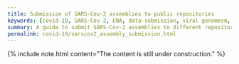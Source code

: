```yaml
---
title: Submission of SARS-Cov-2 assemblies to public repositories
keywords: [covid-19, SARS-Cov-2, ENA, data-submission, viral genomesm, assemblies]
summary: A guide to submit SARS-Cov-2 assemblies to different repositories.
permalink: covid-19/sarscov2_assembly_submission.html
---
```


{% include note.html content="The content is still under construction." %}
